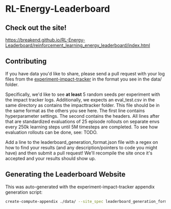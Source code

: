 # RL-Energy-Leaderboard

## Check out the site!

https://breakend.github.io/RL-Energy-Leaderboard/reinforcement_learning_energy_leaderboard/index.html

## Contributing 

If you have data you'd like to share, please send a pull request with your log files from the <a href="github.com/Breakend/experiment-impact-tracker">experiment-impact-tracker</a> in the format you see in the data/ folder.

Specifically, we'd like to see **at least** 5 random seeds per experiment with the impact tracker logs. Additionally, we expects an eval_test.csv in the same directory as contains the impacttracker folder. This file should be in the same format as the others you see here. The first line contains hyperparameter settings. The second contains the headers. All lines after that are standardized evaluations of 25 episode rollouts on separate envs every 250k learning steps until 5M timesteps are completed. To see how evaluation rollouts can be done, see: TODO.

Add a line to the leaderboard_generation_format.json file with a regex on how to find your results (and any description/pointers to code you might have) and then submit a pull request! We'll recompile the site once it's accepted and your results should show up.

## Generating the Leaderboard Website

This was auto-generated with the experiment-impact-tracker appendix generation script:

```bash
create-compute-appendix ./data/ --site_spec leaderboard_generation_format.json --output_dir ./docs/
```
